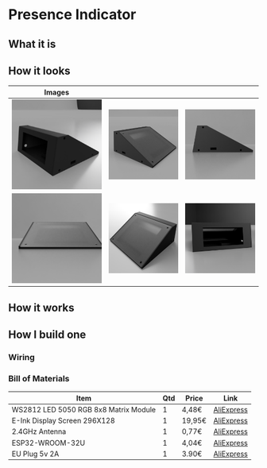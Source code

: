 # Presence Indicator

## What it is

## How it looks

Images | &nbsp; | &nbsp;
--- | ---  | ---
![1](case/img/1.png)|![2](case/img/2.png)|![3](case/img/3.png)|
![4](case/img/4.png)|![5](case/img/5.png)|![6](case/img/6.png)

## How it works

## How I build one
### Wiring 


### Bill of Materials
Item                                  | Qtd | Price | Link
--------------------------------------|-----|-------|--------
WS2812 LED 5050 RGB 8x8 Matrix Module |    1|  4,48€| [AliExpress](https://pt.aliexpress.com/item/32600043941.html?spm=a2g0s.9042311.0.0.dcd4b90aCjbDpy)
E-Ink Display Screen 296X128          |    1| 19,95€| [AliExpress](https://www.aliexpress.com/item/1005002069880111.html?spm=a2g0s.9042311.0.0.dcd4b90aCjbDpy)
2.4GHz Antenna                        |    1|  0,77€| [AliExpress](https://www.aliexpress.com/item/32957527411.html?spm=a2g0o.detail.0.0.4c10364cmb5dlT&gps-id=pcDetailBottomMoreThisSeller&scm=1007.13339.169870.0&scm_id=1007.13339.169870.0&scm-url=1007.13339.169870.0&pvid=315101e9-7a7b-469b-8659-b48c786b9d3d&_t=gps-id:pcDetailBottomMoreThisSeller,scm-url:1007.13339.169870.0,pvid:315101e9-7a7b-469b-8659-b48c786b9d3d,tpp_buckets:668%232846%238114%231999&&pdp_ext_f=%7B%22sceneId%22:%223339%22,%22sku_id%22:%2266453756479%22%7D)
ESP32-WROOM-32U                       |    1|  4,04€| [AliExpress](https://www.aliexpress.com/item/32864722159.html?spm=a2g0s.9042311.0.0.27424c4drq7Nbx)
EU Plug 5v 2A                         |    1|  3.90€| [AliExpress](https://www.aliexpress.com/item/1005001566947727.html?spm=a2g0o.productlist.0.0.aace6184J0sM9C&algo_pvid=0035a508-9f0e-4145-967f-18b89e917e07&algo_exp_id=0035a508-9f0e-4145-967f-18b89e917e07-29&pdp_ext_f=%7B%22sku_id%22%3A%2212000016617102481%22%7D)